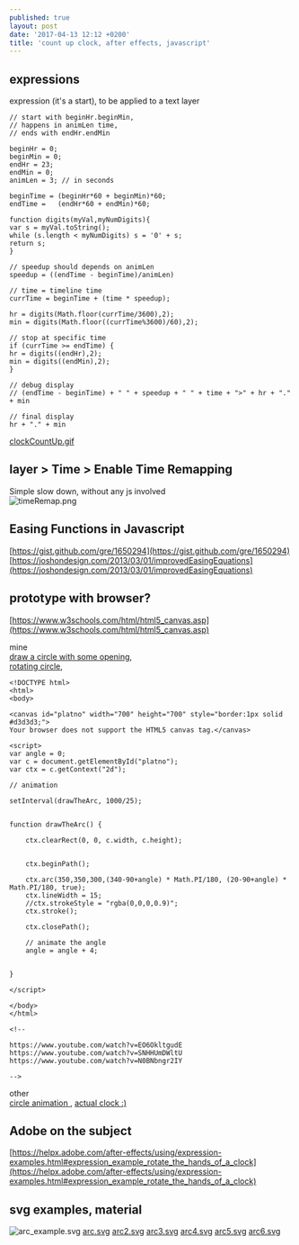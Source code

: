 ```yaml
---
published: true
layout: post
date: '2017-04-13 12:12 +0200'
title: 'count up clock, after effects, javascript'
---
```

## expressions

expression (it's a start), to be applied to a text layer 

    // start with beginHr.beginMin, 
    // happens in animLen time, 
    // ends with endHr.endMin
    
    beginHr = 0;
    beginMin = 0;
    endHr = 23;
    endMin = 0;
    animLen = 3; // in seconds
    
    beginTime = (beginHr*60 + beginMin)*60;
    endTime =   (endHr*60 + endMin)*60;
    
    function digits(myVal,myNumDigits){
    var s = myVal.toString();
    while (s.length < myNumDigits) s = '0' + s;
    return s;
    }
    
    // speedup should depends on animLen
    speedup = ((endTime - beginTime)/animLen)
    
    // time = timeline time
    currTime = beginTime + (time * speedup);
    
    hr = digits(Math.floor(currTime/3600),2);
    min = digits(Math.floor((currTime%3600)/60),2);
    
    // stop at specific time
    if (currTime >= endTime) {
    hr = digits((endHr),2);
    min = digits((endMin),2);
    }
    
    // debug display
    // (endTime - beginTime) + " " + speedup + " " + time + ">" + hr + "." + min
    
    // final display
    hr + "." + min
    
[clockCountUp.gif]({{site.baseurl}}/media/clockCountUp.gif)

## layer > Time > Enable Time Remapping

Simple slow down, without any js involved  
![timeRemap.png]({{site.baseurl}}/media/timeRemap.png)

## Easing Functions in Javascript

[https://gist.github.com/gre/1650294](https://gist.github.com/gre/1650294)  
[https://joshondesign.com/2013/03/01/improvedEasingEquations](https://joshondesign.com/2013/03/01/improvedEasingEquations)

## prototype with browser?

[https://www.w3schools.com/html/html5_canvas.asp](https://www.w3schools.com/html/html5_canvas.asp)

mine  
[draw a circle with some opening](https://www.w3schools.com/code/tryit.asp?filename=FEMV4HWJHOB7),  
[rotating circle](https://www.w3schools.com/code/tryit.asp?filename=FEQ0MIMMRHVH),  

    <!DOCTYPE html>
    <html>
    <body>
    
    <canvas id="platno" width="700" height="700" style="border:1px solid #d3d3d3;">
    Your browser does not support the HTML5 canvas tag.</canvas>
    
    <script>
    var angle = 0;
    var c = document.getElementById("platno");
    var ctx = c.getContext("2d");
    
    // animation
    
    setInterval(drawTheArc, 1000/25);
    
    
    function drawTheArc() {
    
        ctx.clearRect(0, 0, c.width, c.height);
    
    
        ctx.beginPath();
    
        ctx.arc(350,350,300,(340-90+angle) * Math.PI/180, (20-90+angle) * Math.PI/180, true);
        ctx.lineWidth = 15;
        //ctx.strokeStyle = "rgba(0,0,0,0.9)";
        ctx.stroke();
    
        ctx.closePath();
    
        // animate the angle    
        angle = angle + 4;
    
    
    }
    
    </script> 
    
    </body>
    </html>
    
    <!--
    
    https://www.youtube.com/watch?v=EO6OkltgudE
    https://www.youtube.com/watch?v=SNHHUmDWltU
    https://www.youtube.com/watch?v=N0BNbngr2IY
    
    -->


other  
[circle animation ](https://www.w3schools.com/code/tryit.asp?filename=FEMV8DICDA4R), 
[actual clock :)](https://www.w3schools.com/graphics/canvas_clock.asp)
    
## Adobe on the subject

[https://helpx.adobe.com/after-effects/using/expression-examples.html#expression_example_rotate_the_hands_of_a_clock](https://helpx.adobe.com/after-effects/using/expression-examples.html#expression_example_rotate_the_hands_of_a_clock)
    
## svg examples, material
    
![arc_example.svg]({{site.baseurl}}/media/arc_example.svg)
[arc.svg]({{site.baseurl}}/media/arc.svg)
[arc2.svg]({{site.baseurl}}/media/arc2.svg)
[arc3.svg]({{site.baseurl}}/media/arc3.svg)
[arc4.svg]({{site.baseurl}}/media/arc4.svg)
[arc5.svg]({{site.baseurl}}/media/arc5.svg)
[arc6.svg]({{site.baseurl}}/media/arc6.svg)
